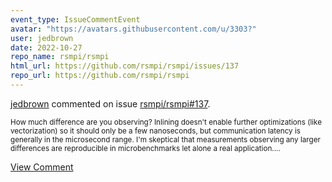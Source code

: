 ```yaml
---
event_type: IssueCommentEvent
avatar: "https://avatars.githubusercontent.com/u/3303?"
user: jedbrown
date: 2022-10-27
repo_name: rsmpi/rsmpi
html_url: https://github.com/rsmpi/rsmpi/issues/137
repo_url: https://github.com/rsmpi/rsmpi
---
```


<a href='https://github.com/jedbrown' target='_blank'>jedbrown</a> commented on issue <a href='https://github.com/rsmpi/rsmpi/issues/137' target='_blank'>rsmpi/rsmpi#137</a>.

<small>How much difference are you observing? Inlining doesn't enable further optimizations (like vectorization) so it should only be a few nanoseconds, but communication latency is generally in the microsecond range. I'm skeptical that measurements observing any larger differences are reproducible in microbenchmarks let alone a real application....</small>

<a href='https://github.com/rsmpi/rsmpi/issues/137' target='_blank'>View Comment</a>